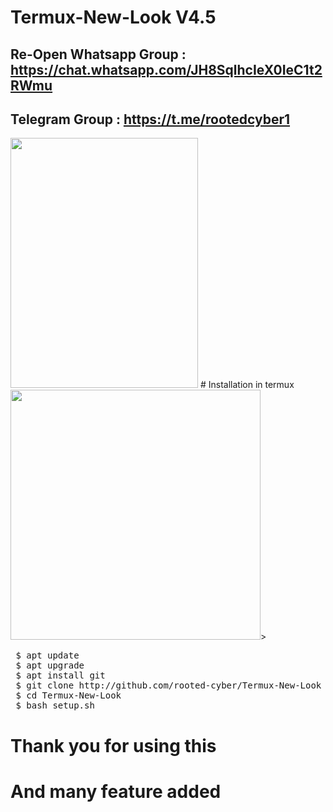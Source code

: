# Termux-New-Look V4.5
## Re-Open Whatsapp Group : https://chat.whatsapp.com/JH8SqlhcIeX0IeC1t2RWmu

## Telegram Group : https://t.me/rootedcyber1


<img src="https://github.com/rooted-cyber/Termux-New-Look/raw/master/images/Look1.png" style="width:300px;height:400px;">
# Installation in termux
<img src="https://github.com/rooted-cyber/Termux-New-Look/raw/master/images/Look2.png" style="width:400px;heigt:200px;">></img>
 <pre> $ apt update
 $ apt upgrade
 $ apt install git
 $ git clone http://github.com/rooted-cyber/Termux-New-Look
 $ cd Termux-New-Look
 $ bash setup.sh</pre>

# Thank you for using this
# And many feature added
